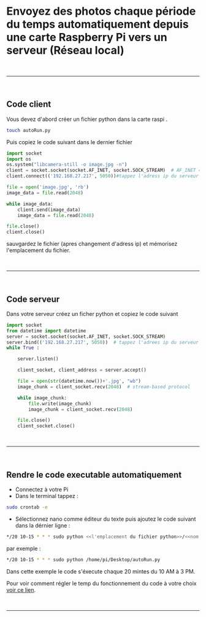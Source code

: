 # Envoyez des photos chaque période du temps automatiquement depuis une carte Raspberry Pi vers un serveur (Réseau local)
  
&nbsp;
***
&nbsp;


## Code client 

Vous devez d'abord créer un fichier python dans la carte raspi .

```bash
touch autoRun.py 
```

Puis copiez le code suivant dans le dernier fichier 

```python
import socket
import os
os.system("libcamera-still -o image.jpg -n")
client = socket.socket(socket.AF_INET, socket.SOCK_STREAM)  # AF_INET = IP, SOCK_STREAM = TCP
client.connect(('192.168.27.217', 5050))#tappez l'adress ip du serveur dans le réseau

file = open('image.jpg', 'rb')
image_data = file.read(2048)

while image_data:
    client.send(image_data)
    image_data = file.read(2048)

file.close()
client.close()
```
sauvgardez le fichier (apres changement d'adress ip) et mémorisez l'emplacement du fichier.

&nbsp;
***
&nbsp;

## Code serveur

Dans votre serveur créez un ficher python et copiez le code suivant 

```python
import socket
from datetime import datetime
server = socket.socket(socket.AF_INET, socket.SOCK_STREAM)  
server.bind(('192.168.27.217', 5050))  # tappez l'adrees ip du serveur dans le réseau 
while True :

	server.listen()

	client_socket, client_address = server.accept()

	file = open(str(datetime.now())+'.jpg', "wb")
	image_chunk = client_socket.recv(2048)  # stream-based protocol

	while image_chunk:
	    file.write(image_chunk)
	    image_chunk = client_socket.recv(2048)

	file.close()
	client_socket.close()
```
&nbsp;
***
&nbsp;

## Rendre le code executable automatiquement

* Connectez à votre Pi
* Dans le terminal tappez :

```bash
sudo crontab -e
```

* Sélectionnez nano comme éditeur du texte puis ajoutez le code suivant dans la dérnier ligne :

```bash
*/20 10-15 * * * sudo python <<l'emplacement du fichier python>>/<<nom du fichier>>.py
```
par exemple :

```bash
*/20 10-15 * * * sudo python /home/pi/Desktop/autoRun.py
```
Dans cette exemple le code s'éxecute chaque 20 mintes du 10 AM à 3 PM.

Pour voir comment régler le temp du fonctionnement du code à votre choix  [voir ce lien](https://www.geeksforgeeks.org/how-to-schedule-python-scripts-as-cron-jobs-with-crontab/).

&nbsp;
***
&nbsp;
